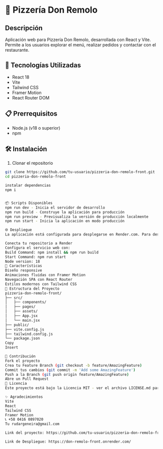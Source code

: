 # 🍕 Pizzería Don Remolo

## Descripción

Aplicación web para Pizzería Don Remolo, desarrollada con React y Vite. Permite a los usuarios explorar el menú, realizar pedidos y contactar con el restaurante.

## 🚀 Tecnologías Utilizadas

- React 18
- Vite
- Tailwind CSS
- Framer Motion
- React Router DOM

## 📋 Prerrequisitos

- Node.js (v18 o superior)
- npm

## 🛠️ Instalación

1. Clonar el repositorio

```bash
git clone https://github.com/tu-usuario/pizzeria-don-remolo-front.git
cd pizzeria-don-remolo-front

instalar dependencias
npm i


📦 Scripts Disponibles
npm run dev - Inicia el servidor de desarrollo
npm run build - Construye la aplicación para producción
npm run preview - Previsualiza la versión de producción localmente
npm run start - Inicia la aplicación en modo producción

🌐 Despliegue
La aplicación está configurada para desplegarse en Render.com. Para desplegar:

Conecta tu repositorio a Render
Configura el servicio web con:
Build Command: npm install && npm run build
Start Command: npm run start
Node version: 18
🎨 Características
Diseño responsive
Animaciones fluidas con Framer Motion
Navegación SPA con React Router
Estilos modernos con Tailwind CSS
📁 Estructura del Proyecto
pizzeria-don-remolo-front/
├── src/
│   ├── components/
│   ├── pages/
│   ├── assets/
│   ├── App.jsx
│   └── main.jsx
├── public/
├── vite.config.js
├── tailwind.config.js
└── package.json
Copy
Insert

🤝 Contribución
Fork el proyecto
Crea tu Feature Branch (git checkout -b feature/AmazingFeature)
Commit tus cambios (git commit -m 'Add some AmazingFeature')
Push a la Branch (git push origin feature/AmazingFeature)
Abre un Pull Request
📄 Licencia
Este proyecto está bajo la Licencia MIT - ver el archivo LICENSE.md para detalles

✨ Agradecimientos
Vite
React
Tailwind CSS
Framer Motion
📞 +58 0416 0897020
Tu rudargeneira@gmail.com

Link del proyecto: https://github.com/tu-usuario/pizzeria-don-remolo-front

Link de Despliegue: https://don-remolo-front.onrender.com/
```
